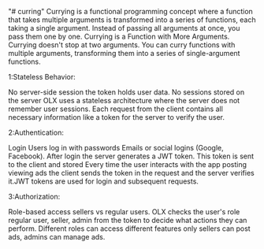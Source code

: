 "# curring" 
Currying is a functional programming concept where a function that takes multiple arguments is transformed into a 
series of functions, each taking a single argument. Instead of passing all arguments at once, you pass them 
one by one.
Currying is  a Function with More Arguments.
Currying doesn't stop at two arguments. You can curry functions with multiple arguments, transforming them into a
series of single-argument functions.

 1:Stateless Behavior:

No server-side session the token holds user data.
No sessions stored on the server OLX uses a stateless architecture where the server does not remember user sessions. Each request from the client contains all necessary information like a token for the server to verify the user.

 2:Authentication:

Login Users log in with passwords Emails or social logins (Google, Facebook).
After login the server generates a JWT token. This token is sent to the client and stored 
Every time the user interacts with the app  posting  viewing ads the client sends the token in the request and the server verifies it.JWT tokens are used for login and subsequent requests.

 3:Authorization:

 Role-based access  sellers vs regular users.
OLX checks the user's role  regular user, seller, admin from the token to decide what actions they can perform.
Different roles can access different features only sellers can post ads, admins can manage ads.